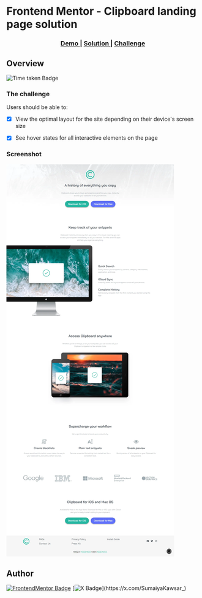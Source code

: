 # Frontend Mentor - Clipboard landing page solution

<div align="center">
  <h3>
    <a href="https://sumaiyakawsar.github.io/frontend-mentor-challenges-using-react/#/project48">
      Demo
    </a>
    <span> | </span>
    <a href="https://github.com/sumaiyakawsar/frontend-mentor-challenges-using-react/tree/main/src/pages/48-clipboard-landing-page">
      Solution
    </a>
    <span> | </span>
    <a href="https://www.frontendmentor.io/challenges/clipboard-landing-page-5cc9bccd6c4c91111378ecb9">
      Challenge
    </a>
  </h3>
</div>
 

## Overview
 ![Time taken Badge](https://img.shields.io/badge/Time_Taken-2hr_23m-6abecd?style=plastic) 


### The challenge

Users should be able to:

- [x] View the optimal layout for the site depending on their device's screen size
- [x] See hover states for all interactive elements on the page


### Screenshot

![Screenshot](../homepage/images/project48-clipboard-landing-page.webp)


## Author

[![FrontendMentor Badge](https://img.shields.io/badge/-_SumaiyaKawsar_-3F54A3?style=plastic&labelColor=3F54A3&logo=frontend-mentor&logoColor=white&link=https://www.frontendmentor.io/profile/sumaiyakawsar)](https://www.frontendmentor.io/profile/sumaiyakawsar) [![X Badge](https://img.shields.io/badge/-_SumaiyaKawsar_-black?style=plastic&labelColor=black&logo=X&logoColor=white&link=https://x.com/SumaiyaKawsar_)](https://x.com/SumaiyaKawsar_)